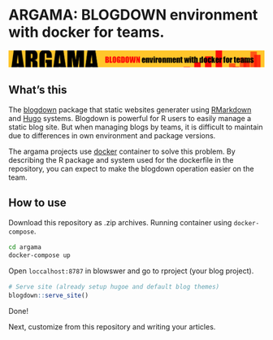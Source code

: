 ARGAMA: BLOGDOWN environment with docker for teams.
================

![](inst/header_logo.png)

## What’s this

The [blogdown](https://bookdown.org/) package that static websites
generater using [RMarkdown](http://rmarkdown.rstudio.com/) and
[Hugo](https://gohugo.io/) systems. Blogdown is powerful for R users to
easily manage a static blog site. But when managing blogs by teams, it
is difficult to maintain due to differences in own environment and
package versions.

The argama projects use [docker](https://www.docker.com/) container to
solve this problem. By describing the R package and system used for the
dockerfile in the repository, you can expect to make the blogdown
operation easier on the team.

## How to use

Download this repository as .zip archives. Running container using
`docker-compose`.

``` bash
cd argama
docker-compose up
```

Open `loccalhost:8787` in blowswer and go to rproject (your blog
project).

``` r
# Serve site (already setup hugoe and default blog themes)
blogdown::serve_site()
```

Done\!

Next, customize from this repository and writing your articles.
